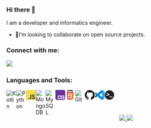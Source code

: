 ### Hi there 👋

I am a developer and informatics engineer.

- 🤝I’m looking to collaborate on open source projects.
  
### Connect with me:

<p align="left">
<a href="https://www.linkedin.com/in/marco-vanegas/"><img src="https://img.icons8.com/?size=100&id=13930&format=png&color=000000" width="40"/></a>
  
### Languages and Tools:
<div align="left">  
<img align="left" alt="Kotlin" width="26px" src="https://upload.wikimedia.org/wikipedia/commons/7/74/Kotlin_Icon.png"/>
<img align="left" alt="Python" width="26px" src="https://upload.wikimedia.org/wikipedia/commons/c/c3/Python-logo-notext.svg"/>
<img align="left" alt="JavaScript" width="26px" src="https://raw.githubusercontent.com/github/explore/80688e429a7d4ef2fca1e82350fe8e3517d3494d/topics/javascript/javascript.png" />
<img align="left" alt="MongoDB" width="26px" src="https://victorroblesweb.es/wp-content/uploads/2016/11/mongodb.png" />
<img align="left" alt="MySQL" width="26px" src="https://www.freepnglogos.com/uploads/logo-mysql-png/logo-mysql-mysql-logo-png-images-are-download-crazypng-21.png" />
<img align="left" alt="CSS3" width="26px" src="https://raw.githubusercontent.com/github/explore/80688e429a7d4ef2fca1e82350fe8e3517d3494d/topics/css/css.png" />
<img align="left" alt="HTML5" width="26px" src="https://raw.githubusercontent.com/github/explore/80688e429a7d4ef2fca1e82350fe8e3517d3494d/topics/html/html.png" />
<img align="left" alt="Git" width="26px" src="https://cdn.iconscout.com/icon/free/png-256/git-18-1175219.png" />
<img align="left" alt="GitHub" width="26px" src="https://raw.githubusercontent.com/github/explore/78df643247d429f6cc873026c0622819ad797942/topics/github/github.png" />
<img align="left" alt="Visual Studio Code" width="26px" src="https://raw.githubusercontent.com/github/explore/80688e429a7d4ef2fca1e82350fe8e3517d3494d/topics/visual-studio-code/visual-studio-code.png" />
<img align="left" alt="HTML5" width="26px" src="https://raw.githubusercontent.com/github/explore/80688e429a7d4ef2fca1e82350fe8e3517d3494d/topics/terminal/terminal.png" />
</div>
<br><br><br>
<div align="left">
<div>
  <p align="center">
    <a href="https://github.com/nemoartdev">
      <img height="180em" src="https://github-readme-stats.vercel.app/api?username=nemoartdev&show_icons=true&theme=gotham&include_all_commits=true&count_private=true"/>
      <img height="180em" src="https://github-readme-stats.vercel.app/api/top-langs/?username=nemoartdev&layout=compact&langs_count=7&theme=gotham"/>
    </a>
  </p>
</div> 
</div>
